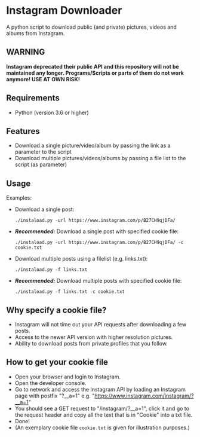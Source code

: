 # Instagram Downloader

A python script to download public (and private) pictures, videos and albums from Instagram.

## WARNING

**Instagram deprecated their public API and this repository will not be maintained any longer. Programs/Scripts or parts of them do not work anymore! USE AT OWN RISK!**

## Requirements
- Python (version 3.6 or higher)

## Features
- Download a single picture/video/album by passing the link as a parameter to the script
- Download multiple pictures/videos/albums by passing a file list to the script (as parameter)

## Usage

Examples:

- Download a single post:
  ```shell
  ./instaload.py -url https://www.instagram.com/p/B27CH9qjDFa/
  ```
- **_Recommended:_** Download a single post with specified cookie file:
  ```shell
  ./instaload.py -url https://www.instagram.com/p/B27CH9qjDFa/ -c cookie.txt
  ```
- Download multiple posts using a filelist (e.g. links.txt):
  ```shell
  ./instaload.py -f links.txt
  ```
- **_Recommended:_** Download multiple posts with specified cookie file:
  ```shell
  ./instaload.py -f links.txt -c cookie.txt
  ```

## Why specify a cookie file?

- Instagram will not time out your API requests after downloading a few posts.
- Access to the newer API version with higher resolution pictures.
- Ability to download posts from private profiles that you follow.

## How to get your cookie file

- Open your browser and login to Instagram.
- Open the developer console.
- Go to network and access the Instagram API by loading an Instagram page with postfix "?__a=1" e.g. "https://www.instagram.com/instagram/?__a=1"
- You should see a GET request to "/instagram/?__a=1", click it and go to the request header and copy all the text that is in "Cookie" into a txt file.
- Done!
- (An exemplary cookie file `cookie.txt` is given for illustration purposes.)
